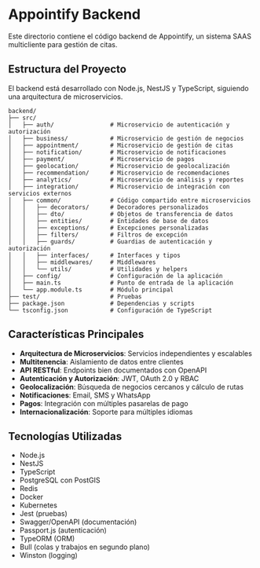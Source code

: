 # Appointify Backend

Este directorio contiene el código backend de Appointify, un sistema SAAS multicliente para gestión de citas.

## Estructura del Proyecto

El backend está desarrollado con Node.js, NestJS y TypeScript, siguiendo una arquitectura de microservicios.

```
backend/
├── src/
│   ├── auth/                # Microservicio de autenticación y autorización
│   ├── business/            # Microservicio de gestión de negocios
│   ├── appointment/         # Microservicio de gestión de citas
│   ├── notification/        # Microservicio de notificaciones
│   ├── payment/             # Microservicio de pagos
│   ├── geolocation/         # Microservicio de geolocalización
│   ├── recommendation/      # Microservicio de recomendaciones
│   ├── analytics/           # Microservicio de análisis y reportes
│   ├── integration/         # Microservicio de integración con servicios externos
│   ├── common/              # Código compartido entre microservicios
│   │   ├── decorators/      # Decoradores personalizados
│   │   ├── dto/             # Objetos de transferencia de datos
│   │   ├── entities/        # Entidades de base de datos
│   │   ├── exceptions/      # Excepciones personalizadas
│   │   ├── filters/         # Filtros de excepción
│   │   ├── guards/          # Guardias de autenticación y autorización
│   │   ├── interfaces/      # Interfaces y tipos
│   │   ├── middlewares/     # Middlewares
│   │   └── utils/           # Utilidades y helpers
│   ├── config/              # Configuración de la aplicación
│   ├── main.ts              # Punto de entrada de la aplicación
│   └── app.module.ts        # Módulo principal
├── test/                    # Pruebas
├── package.json             # Dependencias y scripts
└── tsconfig.json            # Configuración de TypeScript
```

## Características Principales

- **Arquitectura de Microservicios**: Servicios independientes y escalables
- **Multitenencia**: Aislamiento de datos entre clientes
- **API RESTful**: Endpoints bien documentados con OpenAPI
- **Autenticación y Autorización**: JWT, OAuth 2.0 y RBAC
- **Geolocalización**: Búsqueda de negocios cercanos y cálculo de rutas
- **Notificaciones**: Email, SMS y WhatsApp
- **Pagos**: Integración con múltiples pasarelas de pago
- **Internacionalización**: Soporte para múltiples idiomas

## Tecnologías Utilizadas

- Node.js
- NestJS
- TypeScript
- PostgreSQL con PostGIS
- Redis
- Docker
- Kubernetes
- Jest (pruebas)
- Swagger/OpenAPI (documentación)
- Passport.js (autenticación)
- TypeORM (ORM)
- Bull (colas y trabajos en segundo plano)
- Winston (logging)
